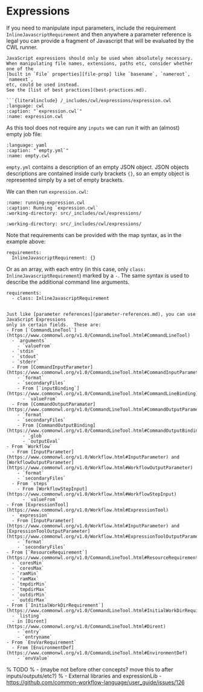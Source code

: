 # Expressions

If you need to manipulate input parameters, include the requirement
`InlineJavascriptRequirement` and then anywhere a parameter reference is
legal you can provide a fragment of Javascript that will be evaluated by
the CWL runner.

```{important}
JavaScript expressions should only be used when absolutely necessary.
When manipulating file names, extensions, paths etc, consider whether one of the
[built in `File` properties][file-prop] like `basename`, `nameroot`, `nameext`,
etc, could be used instead.
See the [list of best practices](best-practices.md).

```{literalinclude} /_includes/cwl/expressions/expression.cwl
:language: cwl
:caption: "`expression.cwl`"
:name: expression.cwl
```

As this tool does not require any `inputs` we can run it with an (almost) empty
job file:

```{literalinclude} /_includes/cwl/expressions/empty.yml
:language: yaml
:caption: "`empty.yml`"
:name: empty.cwl
```

`empty.yml` contains a description of an empty JSON object. JSON objects
descriptions are contained inside curly brackets `{}`, so an empty object is
represented simply by a set of empty brackets.

We can then run `expression.cwl`:

```{runcmd} cwl-runner expression.cwl empty.yml
:name: running-expression.cwl
:caption: Running `expression.cwl`
:working-directory: src/_includes/cwl/expressions/
```

```{runcmd} cat output.txt
:working-directory: src/_includes/cwl/expressions/
```

Note that requirements can be provided with the map syntax, as in the example above:

```cwl
requirements:
  InlineJavascriptRequirement: {}
```

Or as an array, with each entry (in this case, only `class: InlineJavascriptRequirement`) marked by a `-`.
The same syntax is used to describe the additional command line arguments.

```cwl
requirements:
  - class: InlineJavascriptRequirement
```

```{admonition} Where are JavaScript expressions allowed?

Just like [parameter references](parameter-references.md), you can use JavaScript Expressions
only in certain fields.  These are:
- From [`CommandLineTool`](https://www.commonwl.org/v1.0/CommandLineTool.html#CommandLineTool)
  - `arguments`
    - `valueFrom`
  - `stdin`
  - `stdout`
  - `stderr`
  - From [CommandInputParameter](https://www.commonwl.org/v1.0/CommandLineTool.html#CommandInputParameter)
    - `format`
    - `secondaryFiles`
    - From [`inputBinding`](https://www.commonwl.org/v1.0/CommandLineTool.html#CommandLineBinding)
      - `valueFrom`
  - From [CommandOutputParamater](https://www.commonwl.org/v1.0/CommandLineTool.html#CommandOutputParameter)
    - `format`
    - `secondaryFiles`
    - From [CommandOutputBinding](https://www.commonwl.org/v1.0/CommandLineTool.html#CommandOutputBinding)
      - `glob`
      - `outputEval`
- From `Workflow`
  - From [InputParameter](https://www.commonwl.org/v1.0/Workflow.html#InputParameter) and [WorkflowOutputParameter](https://www.commonwl.org/v1.0/Workflow.html#WorkflowOutputParameter)
    - `format`
    - `secondaryFiles`
  - From `steps`
    - From [WorkflowStepInput](https://www.commonwl.org/v1.0/Workflow.html#WorkflowStepInput)
      - `valueFrom`
- From [ExpressionTool](https://www.commonwl.org/v1.0/Workflow.html#ExpressionTool)
  - `expression`
  - From [InputParameter](https://www.commonwl.org/v1.0/Workflow.html#InputParameter) and [ExpressionToolOutputParameter](https://www.commonwl.org/v1.0/Workflow.html#ExpressionToolOutputParameter)
    - `format`
    - `secondaryFiles`
- From [`ResourceRequirement`](https://www.commonwl.org/v1.0/CommandLineTool.html#ResourceRequirement)
  - `coresMin`
  - `coresMax`
  - `ramMin`
  - `ramMax`
  - `tmpdirMin`
  - `tmpdirMax`
  - `outdirMin`
  - `outdirMax`
- From [`InitialWorkDirRequirement`](https://www.commonwl.org/v1.0/CommandLineTool.html#InitialWorkDirRequirement)
  - `listing`
  - in [Dirent](https://www.commonwl.org/v1.0/CommandLineTool.html#Dirent)
    - `entry`
    - `entryname`
- From `EnvVarRequirement`
  - From [EnvironmentDef](https://www.commonwl.org/v1.0/CommandLineTool.html#EnvironmentDef)
    - `envValue`
```

[file-prop]: https://www.commonwl.org/v1.0/CommandLineTool.html#File


% TODO
% - (maybe not before other concepts? move this to after inputs/outputs/etc?)
% - External libraries and expressionLib - https://github.com/common-workflow-language/user_guide/issues/126
